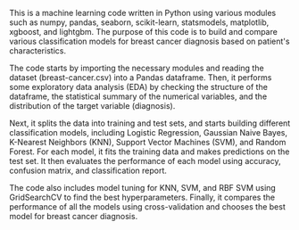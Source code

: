 This is a machine learning code written in Python using various modules such as numpy, pandas, seaborn, scikit-learn, statsmodels, matplotlib, xgboost, and lightgbm. The purpose of this code is to build and compare various classification models for breast cancer diagnosis based on patient's characteristics.

The code starts by importing the necessary modules and reading the dataset (breast-cancer.csv) into a Pandas dataframe. Then, it performs some exploratory data analysis (EDA) by checking the structure of the dataframe, the statistical summary of the numerical variables, and the distribution of the target variable (diagnosis).

Next, it splits the data into training and test sets, and starts building different classification models, including Logistic Regression, Gaussian Naive Bayes, K-Nearest Neighbors (KNN), Support Vector Machines (SVM), and Random Forest. For each model, it fits the training data and makes predictions on the test set. It then evaluates the performance of each model using accuracy, confusion matrix, and classification report.

The code also includes model tuning for KNN, SVM, and RBF SVM using GridSearchCV to find the best hyperparameters. Finally, it compares the performance of all the models using cross-validation and chooses the best model for breast cancer diagnosis.
